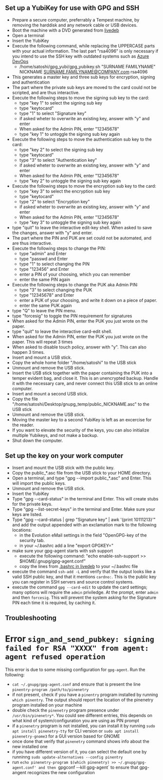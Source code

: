 ## Set up a YubiKey for use with GPG and SSH

- Prepare a secure computer, preferrably a Tempest machine, by removing the harddisk and any network cable or USB devices.
- Boot the machine with a DVD generated from [livedeb](https://github.com/AminaBank/livedeb)
- Open a terminal
- Insert the YubiKey
- Execute the following command, while replacing the UPPERCASE parts with your actual information. The last part "rsa4096" is only necessary if you intend to use the SSH key with outdated systems such as [Azure DevOps](https://developercommunity.visualstudio.com/t/Cant-use-ed25519-ssh-key/462263?q=Ed25519) 
  - /home/satoshi/gpg_yubi/gpg_yubikey.sh "SURNAME FAMILYNAME" NICKNAME SURNAME.FAMILYNAME@COMPANY.com rsa4096
- This generates a master key and three sub keys for encryption, signing and authentication
- The part where the private sub keys are moved to the card could not be scripted, and are thus interactive.
- Execute the following steps to move the signing sub key to the card:
  - type "key 1" to select the signing sub key
  - type "keytocard"
  - type "1" to select "Signature key"
  - if asked wheter to overwrite an existing key, answer with "y" and enter
  - When asked for the Admin PIN, enter "12345678"
  - type "key 1" to untoggle the signing sub key again
- Execute the following steps to move the authentication sub key to the card:
  - type "key 2" to select the signing sub key
  - type "keytocard"
  - type "3" to select "Authentication key"
  - if asked wheter to overwrite an existing key, answer with "y" and enter
  - When asked for the Admin PIN, enter "12345678"
  - type "key 2" to untoggle the signing sub key again
- Execute the following steps to move the encryption sub key to the card:
  - type "key 3" to select the encryption sub key
  - type "keytocard"
  - type "2" to select "Encryption key"
  - if asked wheter to overwrite an existing key, answer with "y" and enter
  - When asked for the Admin PIN, enter "12345678"
  - type "key 3" to untoggle the signing sub key again
- type "quit" to leave the interactive edit-key shell. When asked to save the changes, answer with "y" and enter.
- The part where the PIN and PUK are set could not be automated, and are thus interactive.
- Execute the following steps to change the PIN:
  - type "admin" and Enter
  - type "passwd and Enter
  - type "1" to select changing the PIN
  - type "123456" and Enter
  - enter a PIN of your choosing, which you can remember
  - enter the same PIN again
- Execute the following steps to change the PUK aka Admin PIN:
  - type "3" to select changing the PUK
  - type "12345678" and Enter
  - enter a PUK of your choosing, and write it down on a piece of paper.
  - enter the same PUK again
- type "Q" to leave the PIN menu.
- type "forcesig" to toggle the PIN requirement for signatures
- When asked for the Admin PIN, enter the PUK you just wrote on the paper. 
- type "quit" to leave the interactive card-edit shell.
- When asked for the Admin PIN, enter the PUK you just wrote on the paper. This will repeat 3 times
- When asked to disable touch policy, answer with "y". This can also happen 3 times.
- Insert and mount a USB stick.
- Copy the whole home folder "/home/satoshi" to the USB stick
- Unmount and remove the USB stick.
- Insert the USB stick together with the paper containing the PUK into a temper evident bag, and close it. This is an unencrypted backup. Handle it with the necessary care, and never connect this USB stick to an online computer.
- Insert and mount a second USB stick.
- Copy the file "/home/satoshi/Desktop/gnupg_temp/public_NICKNAME.asc" to the USB stick
- Unmount and remove the USB stick.
- Moving the master key to a second YubiKey is left as an excercise for the reader.
- If you want to elevate the security of the keys, you can also initialize multiple Yubikeys, and not make a backup.
- Shut down the computer.

## Set up the key on your work computer

- Insert and mount the USB stick with the public key.
- Copy the public_*.asc file from the USB stick to your HOME directory. 
- Open a terminal, and type "gpg --import public_*.asc" and Enter. This will import the public keys.
- Unmount and remove the USB stick.
- Insert the YubiKey
- Type "gpg --card-status" in the terminal and Enter. This will create stubs for the private keys.
- Type "gpg --list-secret-keys" in the terminal and Enter. Make sure your keys are listed.
- Type "gpg --card-status | grep "Signature key" | awk '{print $10$11$12$13}'" and add the output appended with an exclamation mark to the following locations:
  - in the Evolution eMail settings in the field "OpenGPG-key of the security tab.
  - in your ~/.bashrc add a line "export GPGKEY="
- make sure your gpg-agent starts with ssh support
  - execute the following command: "echo enable-ssh-support >> $HOME/.gnupg/gpg-agent.conf"
  - copy the lines from [.bashrc in livedeb](https://github.com/AminaBank/livedeb/tree/master/resources/skeleton/home/satoshi/.bashrc) to your ~/.bashrc file
- execute the command `ssh-add -L` and verify that the output looks like a valid SSH public key, and that it mentions `cardno:`. This is the public key you can register in SSH servers and source control systems.
- execute the command `gpg --card-edit` to update the card settings; many options will require the `admin` priviledge. At the prompt, enter `admin` and then `forcesig`. This will prevent the system asking for the Signature PIN each time it is required, by caching it.

## Troubleshooting

# Error `sign_and_send_pubkey: signing failed for RSA "XXXX" from agent: agent refused operation`

This error is due to some missing configuration for `gpg-agent`. Run the following:
- `cat ~/.gnupg/gpg-agent.conf` and ensure that is present the line `pinentry-program /path/to/pinenetry`
- if not present, check if you have a `pinentry` program installed by running `which pinentry`. The output should report the location of the pinenetry program installed on your machine
- double check the `pinenetry` program presence under `/usr/bin/pinenetry*`. You could see different entries, this depends on what kind of system/configuration you are using as PIN prompt
- if a `pinenetry` program is not installed, you can install it by running `sudo apt install pinenetry-tty` for CLI version or `sudo apt install pinenetry-gnome3` for a GUI version based for GNOME
- once done that verify that `pinenetry` command shows info about the new installed one
- if you have different version of it, you can select the default one by runninng `sudo update-alternatives --config pinentry`
- run `echo pinenetry-program $(which pinenetry) >> ~/.gnupg/gpg-agent.conf' and then `gpgconf --kill gpg-agent` to ensure that gpg-angent recognizes the new configuration
